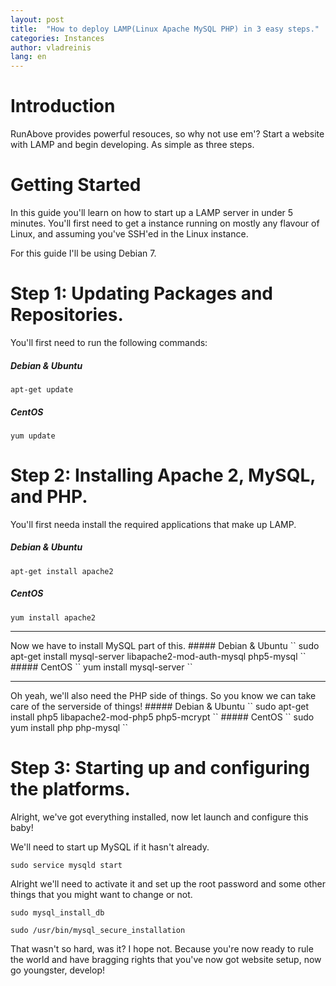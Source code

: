 ```yaml
---
layout: post
title:  "How to deploy LAMP(Linux Apache MySQL PHP) in 3 easy steps."
categories: Instances
author: vladreinis
lang: en
---
```


# Introduction #
RunAbove provides powerful resouces, so why not use em'? Start a website with LAMP and begin developing. As simple as three steps.

# Getting Started #
In this guide you'll learn on how to start up a LAMP server in under 5 minutes.
You'll first need to get a instance running on mostly any flavour of Linux, and assuming you've SSH'ed in the Linux instance.

For this guide I'll be using Debian 7.

# Step 1: Updating Packages and Repositories. #

You'll first need to run the following commands:

##### Debian & Ubuntu
`` apt-get update ``

##### CentOS 
`` yum update ``

# Step 2: Installing Apache 2, MySQL, and PHP. #
You'll first needa install the required applications that make up LAMP.

##### Debian & Ubuntu 
`` apt-get install apache2 ``
##### CentOS 
`` yum install apache2 ``
<hr>
Now we have to install MySQL part of this.
##### Debian & Ubuntu 
`` sudo apt-get install mysql-server libapache2-mod-auth-mysql php5-mysql ``
##### CentOS 
`` yum install mysql-server ``
<hr>
Oh yeah, we'll also need the PHP side of things. So you know we can take care of the serverside of things! 
##### Debian & Ubuntu 
`` sudo apt-get install php5 libapache2-mod-php5 php5-mcrypt ``
##### CentOS 
`` sudo yum install php php-mysql ``

# Step 3: Starting up and configuring the platforms. #

Alright, we've got everything installed, now let launch and configure this baby! 

We'll need to start up MySQL if it hasn't already.

`` sudo service mysqld start ``

Alright we'll need to activate it and set up the root password and some other things that you might want to change or not.

`` sudo mysql_install_db ``

`` sudo /usr/bin/mysql_secure_installation ``

That wasn't so hard, was it? I hope not. Because you're now ready to rule the world and have bragging rights that you've now got website setup, now go youngster, develop!

